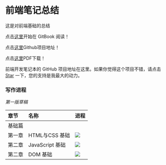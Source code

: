 # 前端笔记总结

这是对前端基础的总结


点击[这里](https://www.gitbook.com/read/book/zhangming123456/webbook)开始在 GitBook 阅读！

点击[这里](https://github.com/zhangming123456/webBook)Github项目地址！

点击[这里](https://www.gitbook.com/download/pdf/book/zhangming123456/webbook)PDF下载！

前端开发笔记本的 GitHub 项目地址在这里。如果你觉得这个项目不错，请点击 [Star]() 一下，您的支持是我最大的动力。 

### 写作进程

*第一版草稿*

| 章节 | 名称 | 进程 |
| :--- | :-------------- | :-------------------------------- |
| 基础篇 |  |  |
| 第一章 | HTML与CSS 基础 | ![](http://progressed.io/bar/100) |
| 第二章 | JavaScript 基础 | ![](http://progressed.io/bar/100) |
| 第二章 | DOM 基础 | ![](http://progressed.io/bar/100) |

